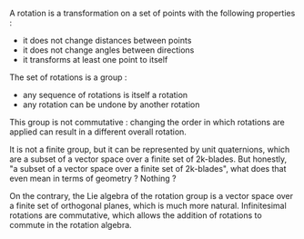 A rotation is a transformation on a set of points with the following properties :

* it does not change distances between points
* it does not change angles between directions
* it transforms at least one point to itself

The set of rotations is a group : 

* any sequence of rotations is itself a rotation
* any rotation can be undone by another rotation

This group is not commutative : changing the order in which rotations are applied can result in a different overall rotation.

It is not a finite group, but it can be represented by unit quaternions, which are a subset of a vector space over a finite set of 2k-blades. 
But honestly, "a subset of a vector space over a finite set of 2k-blades", what does that even mean in terms of geometry ? Nothing ?

On the contrary, the Lie algebra of the rotation group is a vector space over a finite set of orthogonal planes, which is much more natural. 
Infinitesimal rotations are commutative, which allows the addition of rotations to commute in the rotation algebra.


